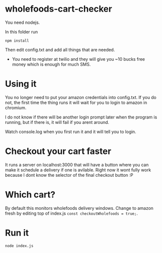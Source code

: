 # wholefoods-cart-checker

You need nodejs.

In this folder run

`npm install`

Then edit config.txt and add all things that are needed.
- You need to register at twilio and they will give you ~10 bucks free money which is enough for much SMS.

# Using it

You no longer need to put your amazon credentials into config.txt.
If you do not, the first time the thing runs it will wait for you to login
to amazon in chromium. 

I do not know if there will be another login prompt later when the program is running, but if there is, it will fail if you arent around.

Watch console.log when you first run it and it will tell you to login.

# Checkout your cart faster
It runs a server on localhost:3000 that will have a button where you can make it schedule a delivery if one is avilable. 
Right now it wont fully work because I dont know the selector of the final checkout button :P

# Which cart?

By default this monitors wholefoods delivery windows. Change to amazon fresh by editing top of index.js `const checkoutWholefoods = true;`.


# Run it

`node index.js`

